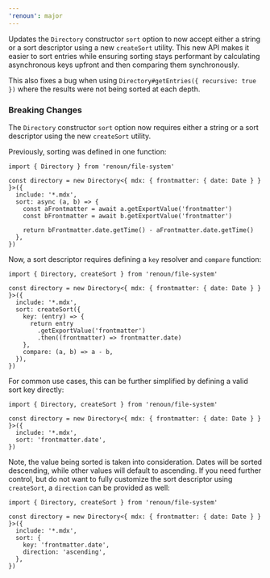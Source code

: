 ```yaml
---
'renoun': major
---
```


Updates the `Directory` constructor `sort` option to now accept either a string or a sort descriptor using a new `createSort` utility. This new API makes it easier to sort entries while ensuring sorting stays performant by calculating asynchronous keys upfront and then comparing them synchronously.

This also fixes a bug when using `Directory#getEntries({ recursive: true })` where the results were not being sorted at each depth.

### Breaking Changes

The `Directory` constructor `sort` option now requires either a string or a sort descriptor using the new `createSort` utility.

Previously, sorting was defined in one function:

```tsx
import { Directory } from 'renoun/file-system'

const directory = new Directory<{ mdx: { frontmatter: { date: Date } } }>({
  include: '*.mdx',
  sort: async (a, b) => {
    const aFrontmatter = await a.getExportValue('frontmatter')
    const bFrontmatter = await b.getExportValue('frontmatter')

    return bFrontmatter.date.getTime() - aFrontmatter.date.getTime()
  },
})
```

Now, a sort descriptor requires defining a `key` resolver and `compare` function:

```tsx
import { Directory, createSort } from 'renoun/file-system'

const directory = new Directory<{ mdx: { frontmatter: { date: Date } } }>({
  include: '*.mdx',
  sort: createSort({
    key: (entry) => {
      return entry
        .getExportValue('frontmatter')
        .then((frontmatter) => frontmatter.date)
    },
    compare: (a, b) => a - b,
  }),
})
```

For common use cases, this can be further simplified by defining a valid sort key directly:

```tsx
import { Directory, createSort } from 'renoun/file-system'

const directory = new Directory<{ mdx: { frontmatter: { date: Date } } }>({
  include: '*.mdx',
  sort: 'frontmatter.date',
})
```

Note, the value being sorted is taken into consideration. Dates will be sorted descending, while other values will default to ascending. If you need further control, but do not want to fully customize the sort descriptor using `createSort`, a `direction` can be provided as well:

```tsx
import { Directory, createSort } from 'renoun/file-system'

const directory = new Directory<{ mdx: { frontmatter: { date: Date } } }>({
  include: '*.mdx',
  sort: {
    key: 'frontmatter.date',
    direction: 'ascending',
  },
})
```
